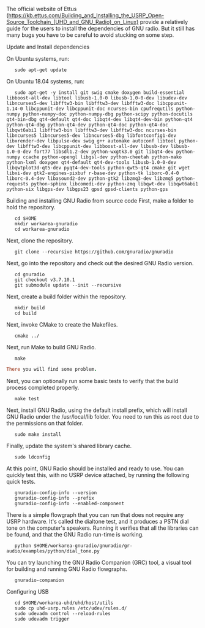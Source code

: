 
The official website of Ettus (https://kb.ettus.com/Building_and_Installing_the_USRP_Open-Source_Toolchain_(UHD_and_GNU_Radio)_on_Linux)
provide a relatively guide for the users to install the dependencies of GNU radio. But it still has many bugs you have to be careful to
avoid stucking on some step. 

Update and Install dependencies

On Ubuntu systems, run:
```
   sudo apt-get update
```
On Ubuntu 18.04 systems, run:
```
   sudo apt-get -y install git swig cmake doxygen build-essential libboost-all-dev libtool libusb-1.0-0 libusb-1.0-0-dev libudev-dev libncurses5-dev libfftw3-bin libfftw3-dev libfftw3-doc libcppunit-1.14-0 libcppunit-dev libcppunit-doc ncurses-bin cpufrequtils python-numpy python-numpy-doc python-numpy-dbg python-scipy python-docutils qt4-bin-dbg qt4-default qt4-doc libqt4-dev libqt4-dev-bin python-qt4 python-qt4-dbg python-qt4-dev python-qt4-doc python-qt4-doc libqwt6abi1 libfftw3-bin libfftw3-dev libfftw3-doc ncurses-bin libncurses5 libncurses5-dev libncurses5-dbg libfontconfig1-dev libxrender-dev libpulse-dev swig g++ automake autoconf libtool python-dev libfftw3-dev libcppunit-dev libboost-all-dev libusb-dev libusb-1.0-0-dev fort77 libsdl1.2-dev python-wxgtk3.0 git libqt4-dev python-numpy ccache python-opengl libgsl-dev python-cheetah python-mako python-lxml doxygen qt4-default qt4-dev-tools libusb-1.0-0-dev libqwtplot3d-qt5-dev pyqt4-dev-tools python-qwt5-qt4 cmake git wget libxi-dev gtk2-engines-pixbuf r-base-dev python-tk liborc-0.4-0 liborc-0.4-dev libasound2-dev python-gtk2 libzmq3-dev libzmq5 python-requests python-sphinx libcomedi-dev python-zmq libqwt-dev libqwt6abi1 python-six libgps-dev libgps23 gpsd gpsd-clients python-gps
```

Building and installing GNU Radio from source code
First, make a folder to hold the repository.
```
   cd $HOME
   mkdir workarea-gnuradio
   cd workarea-gnuradio
```   
Next, clone the repository.
```   
   git clone --recursive https://github.com/gnuradio/gnuradio
```   
Next, go into the repository and check out the desired GNU Radio version.
```   
   cd gnuradio
   git checkout v3.7.10.1
   git submodule update --init --recursive
```   
Next, create a build folder within the repository.
```   
   mkdir build
   cd build
```   
Next, invoke CMake to create the Makefiles.
```   
   cmake ../
```   
Next, run Make to build GNU Radio.
```   
   make
``` 
```ruby
There you will find some problem.
```
Next, you can optionally run some basic tests to verify that the build process completed properly.
```   
   make test
```   
Next, install GNU Radio, using the default install prefix, which will install GNU Radio under the /usr/local/lib folder. 
You need to run this as root due to the permissions on that folder.
```
   sudo make install
```   
Finally, update the system's shared library cache.
```
   sudo ldconfig
```
At this point, GNU Radio should be installed and ready to use. You can quickly test this, with no USRP device attached, by running
the following quick tests.
```  
   gnuradio-config-info --version
   gnuradio-config-info --prefix
   gnuradio-config-info --enabled-component
```   
There is a simple flowgraph that you can run that does not require any USRP hardware. It's called the dialtone test, and it produces a PSTN dial tone on the computer's speakers. Running it verifies that all the libraries can be found, and that the GNU Radio run-time is working.
```
   python $HOME/workarea-gnuradio/gnuradio/gr-audio/examples/python/dial_tone.py
```   
You can try launching the GNU Radio Companion (GRC) tool, a visual tool for building and running GNU Radio flowgraphs.
```
   gnuradio-companion
```
Configuring USB
````   
   cd $HOME/workarea-uhd/uhd/host/utils
   sudo cp uhd-usrp.rules /etc/udev/rules.d/
   sudo udevadm control --reload-rules
   sudo udevadm trigger
````   
   





   
   
